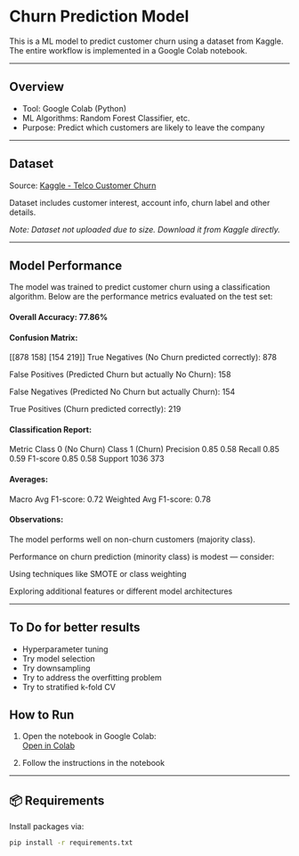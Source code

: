 # Churn Prediction Model

This is a ML model to predict customer churn using a dataset from Kaggle. The entire workflow is implemented in a Google Colab notebook.

---

##  Overview

- Tool: Google Colab (Python)
- ML Algorithms: Random Forest Classifier, etc.
- Purpose: Predict which customers are likely to leave the company

---

##  Dataset

Source: [Kaggle - Telco Customer Churn](https://www.kaggle.com/blastchar/telco-customer-churn)

Dataset includes customer interest, account info, churn label and other details.

*Note: Dataset not uploaded due to size. Download it from Kaggle directly.*

---

## Model Performance
The model was trained to predict customer churn using a classification algorithm. Below are the performance metrics evaluated on the test set:

#### Overall Accuracy: 77.86%

#### Confusion Matrix:
[[878 158]
 [154 219]]
True Negatives (No Churn predicted correctly): 878

False Positives (Predicted Churn but actually No Churn): 158

False Negatives (Predicted No Churn but actually Churn): 154

True Positives (Churn predicted correctly): 219

#### Classification Report:

Metric	Class 0 (No Churn)	Class 1 (Churn)
Precision	0.85	0.58
Recall	0.85	0.59
F1-score	0.85	0.58
Support	1036	373

#### Averages:
Macro Avg F1-score: 0.72
Weighted Avg F1-score: 0.78

#### Observations:
The model performs well on non-churn customers (majority class).

Performance on churn prediction (minority class) is modest — consider:

Using techniques like SMOTE or class weighting

Exploring additional features or different model architectures

---
## To Do for better results

- Hyperparameter tuning
- Try model selection
- Try downsampling
- Try to address the overfitting problem
- Try to stratified k-fold CV

##  How to Run

1. Open the notebook in Google Colab:  
   [Open in Colab](https://colab.research.google.com/github/your-username/churn-prediction/blob/main/notebooks/churn_model.ipynb)

2. Follow the instructions in the notebook

---

## 📦 Requirements

Install packages via:

```bash
pip install -r requirements.txt
